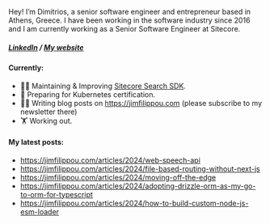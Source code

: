 Hey! I’m Dimitrios, a senior software engineer and entrepreneur based in Athens, Greece. I have been working in the software industry
since 2016 and I am currently working as a Senior Software Engineer at Sitecore.

<h5>
<a href="https://www.linkedin.com/in/jimfilippou">LinkedIn<a/> /
<a target="__blank" href="https://jimfilippou.com">My website<a/>
</h5>

#### Currently:

- 👨‍💻 Maintaining & Improving [Sitecore Search SDK](https://www.sitecore.com/products/search).
- 📖 Preparing for Kubernetes certification.
- ✍🏻 Writing blog posts on https://jimfilippou.com (please subscribe to my newsletter there)
- 🏋️ Working out.

#### My latest posts:

- https://jimfilippou.com/articles/2024/web-speech-api
- https://jimfilippou.com/articles/2024/file-based-routing-without-next-js
- https://jimfilippou.com/articles/2024/moving-off-the-edge
- https://jimfilippou.com/articles/2024/adopting-drizzle-orm-as-my-go-to-orm-for-typescript
- https://jimfilippou.com/articles/2024/how-to-build-custom-node-js-esm-loader
